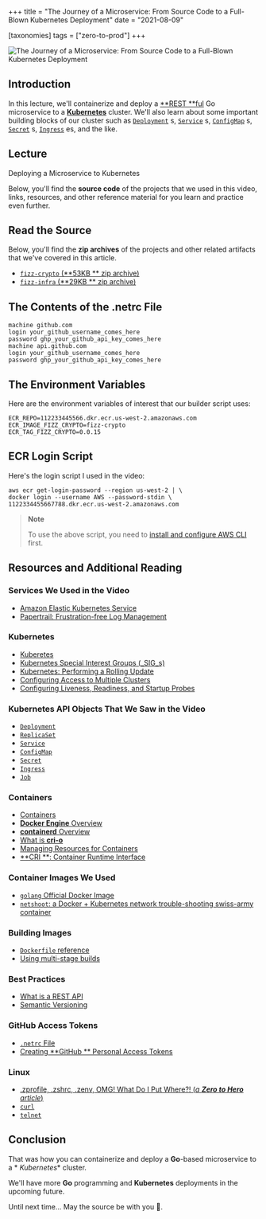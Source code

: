 +++
title = "The Journey of a Microservice: From Source Code to a Full-Blown Kubernetes Deployment"
date = "2021-08-09"

[taxonomies]
tags = ["zero-to-prod"]
+++

![The Journey of a Microservice: From Source Code to a Full-Blown Kubernetes Deployment](/zerotohero-dev/content/images/size/w1200/2024/03/harmony.png)

Introduction
------------

In this lecture, we'll containerize and deploy a [**REST
**ful](https://www.redhat.com/en/topics/api/what-is-a-rest-api) Go microservice
to a [**Kubernetes**](https://kubernetes.io/) cluster. We'll also learn about
some important building blocks of our cluster such
as [`Deployment`](https://kubernetes.io/docs/concepts/workloads/controllers/deployment/)
s, [`Service`](https://kubernetes.io/docs/concepts/services-networking/service/)
s, [`ConfigMap`](https://kubernetes.io/docs/concepts/configuration/configmap/)
s, [`Secret`](https://kubernetes.io/docs/concepts/configuration/secret/)
s, [`Ingress`](https://kubernetes.io/docs/concepts/services-networking/ingress/)
es, and the like.

Lecture
-------

Deploying a Microservice to Kubernetes

Below, you'll find the **source code** of the projects that we used in this
video, links, resources, and other reference material for you learn and practice
even further.

Read the Source
---------------

Below, you'll find the **zip archives** of the projects and other related
artifacts that we've covered in this article.

* [`fizz-crypto` (**53KB
  ** zip archive)](https://assets.zerotohero.dev/deploying-a-microserve-to-kubernetes/68c3fb40-efdf-497b-8341-25962884db0d/fizz-crypto.zip)
* [`fizz-infra` (**29KB
  ** zip archive)](https://assets.zerotohero.dev/deploying-a-microserve-to-kubernetes/68c3fb40-efdf-497b-8341-25962884db0d/fizz-infra.zip)

The Contents of the .netrc File
-------------------------------

    machine github.com
    login your_github_username_comes_here
    password ghp_your_github_api_key_comes_here
    machine api.github.com
    login your_github_username_comes_here
    password ghp_your_github_api_key_comes_here

The Environment Variables
------------------------------

Here are the environment variables of interest that our builder script uses:

    ECR_REPO=112233445566.dkr.ecr.us-west-2.amazonaws.com
    ECR_IMAGE_FIZZ_CRYPTO=fizz-crypto
    ECR_TAG_FIZZ_CRYPTO=0.0.15

ECR Login Script
----------------

Here's the login script I used in the video:

    aws ecr get-login-password --region us-west-2 | \
    docker login --username AWS --password-stdin \
    1122334455667788.dkr.ecr.us-west-2.amazonaws.com

> **Note**
>
> To use the above script, you need
> to [install and configure AWS CLI](https://www.zerotohero.dev/creating-ecr-repositories/)
> first.

Resources and Additional Reading
--------------------------------

### Services We Used in the Video

* [Amazon Elastic Kubernetes Service](https://aws.amazon.com/eks/)
* [Papertrail: Frustration-free Log Management](https://www.papertrail.com/)

### Kubernetes

* [Kuberetes](https://kubernetes.io/)
* [Kubernetes Special Interest Groups (_SIG_s)](https://github.com/kubernetes-sigs)
* [Kubernetes: Performing a Rolling Update](https://kubernetes.io/docs/tutorials/kubernetes-basics/update/update-intro/)
* [Configuring Access to Multiple Clusters](https://kubernetes.io/docs/tasks/access-application-cluster/configure-access-multiple-clusters/)
* [Configuring Liveness, Readiness, and Startup Probes](https://kubernetes.io/docs/tasks/configure-pod-container/configure-liveness-readiness-startup-probes/)

### Kubernetes API Objects That We Saw in the Video

* [`Deployment`](https://kubernetes.io/docs/concepts/workloads/controllers/deployment/)
* [`ReplicaSet`](https://kubernetes.io/docs/concepts/workloads/controllers/replicaset/)
* [`Service`](https://kubernetes.io/docs/concepts/services-networking/service/)
* [`ConfigMap`](https://kubernetes.io/docs/concepts/configuration/configmap/)
* [`Secret`](https://kubernetes.io/docs/concepts/configuration/secret/)
* [`Ingress`](https://kubernetes.io/docs/concepts/services-networking/ingress/)
* [`Job`](https://kubernetes.io/docs/concepts/workloads/controllers/job/)

### Containers

* [Containers](https://kubernetes.io/docs/concepts/containers/)
* [**Docker Engine** Overview](https://docs.docker.com/engine/)
* [**containerd** Overview](https://containerd.io/docs/)
* [What is **cri-o**](https://cri-o.io/#what-is-cri-o)
* [Managing Resources for Containers](https://kubernetes.io/docs/concepts/configuration/manage-resources-containers/)
* [**CRI
  **: Container Runtime Interface](https://github.com/kubernetes/community/blob/master/contributors/devel/sig-node/container-runtime-interface.md)

### Container Images We Used

* [`golang` Official Docker Image](https://hub.docker.com/_/golang)
* [`netshoot`: a Docker + Kubernetes network trouble-shooting swiss-army container](https://github.com/nicolaka/netshoot)

### Building Images

* [`Dockerfile` reference](https://docs.docker.com/engine/reference/builder/)
* [Using multi-stage builds](https://docs.docker.com/develop/develop-images/multistage-build/)

### Best Practices

* [What is a REST API](https://www.redhat.com/en/topics/api/what-is-a-rest-api)
* [Semantic Versioning](https://semver.org/)

### GitHub Access Tokens

* [`.netrc` File](https://www.gnu.org/software/inetutils/manual/html_node/The-_002enetrc-file.html)
* [Creating **GitHub
  ** Personal Access Tokens](https://docs.github.com/en/github/authenticating-to-github/keeping-your-account-and-data-secure/creating-a-personal-access-token)

### Linux

* [.zprofile, .zshrc, .zenv, OMG! What Do I Put Where?! (_a **Zero to Hero**
  article_)](https://www.zerotohero.dev/zshell-startup-files/)
* [`curl`](https://curl.se/)
* [`telnet`](https://en.wikipedia.org/wiki/Telnet)

Conclusion
---------------

That was how you can containerize and deploy a **Go**\-based microservice to a *
*Kubernetes** cluster.

We'll have more **Go** programming and **Kubernetes** deployments in the
upcoming future.

Until next time... May the source be with you 🦄.
